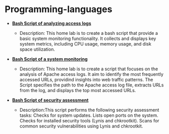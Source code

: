 # Programming-languages
- <b>[Bash Script of analyzing access logs](https://imgur.com/a/4mlwlL6)</b>
    - Description: This home lab is to create a bash script that provide a basic system monitoring functionality. It collects and displays key system metrics, including CPU usage, memory usage, and disk space utilization.

- <b>[Bash Script of a system monitoring](https://imgur.com/iliLD9V)</b>
    - Description: This home lab is to create a script that focuses on the analysis of Apache access logs. It aim to identify the most frequently accessed URLs, providind insights into web traffic patterns. The Script specifies the path to the Apache access log file, extracts URLs from the log, and displays the top most accessed URLs.
- <b>[Bash Script of security assessment](https://imgur.com/a/p3PRBPN)</b>
    - Description:This script performs the following security assessment tasks:
Checks for system updates.
Lists open ports on the system.
Checks for installed security tools (Lynis and chkrootkit).
Scans for common security vulnerabilities using Lynis and chkrootkit.
